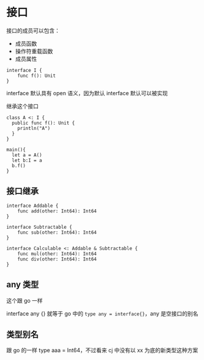 <!--
 * @Author: shgopher shgopher@gmail.com
 * @Date: 2024-07-07 17:11:28
 * @LastEditors: shgopher shgopher@gmail.com
 * @LastEditTime: 2024-07-10 18:05:50
 * @FilePath: /CangjieFamily/基础/接口/README.md
 * @Description: 
 * 
 * Copyright (c) 2024 by shgopher, All Rights Reserved. 
-->
# 接口

接口的成员可以包含：

- 成员函数
- 操作符重载函数
- 成员属性

```cj
interface I {
    func f(): Unit
}
```
interface 默认具有 open 语义，因为默认 interface 默认可以被实现


继承这个接口

```cj
class A <: I {
  public func f(): Unit {
    println("A")
  }
}

main(){
  let a = A()
  let b:I = a
  b.f()
}
```

## 接口继承

```cj
interface Addable {
    func add(other: Int64): Int64
}

interface Subtractable {
    func sub(other: Int64): Int64
}

interface Calculable <: Addable & Subtractable {
    func mul(other: Int64): Int64
    func div(other: Int64): Int64
}

```

## any 类型

这个跟 go 一样

interface any {} 就等于 go 中的 `type any = interface{}`，any 是空接口的别名

## 类型别名

跟 go 的一样 type aaa = Int64，不过看来 cj 中没有以 xx 为底的新类型这种方案




